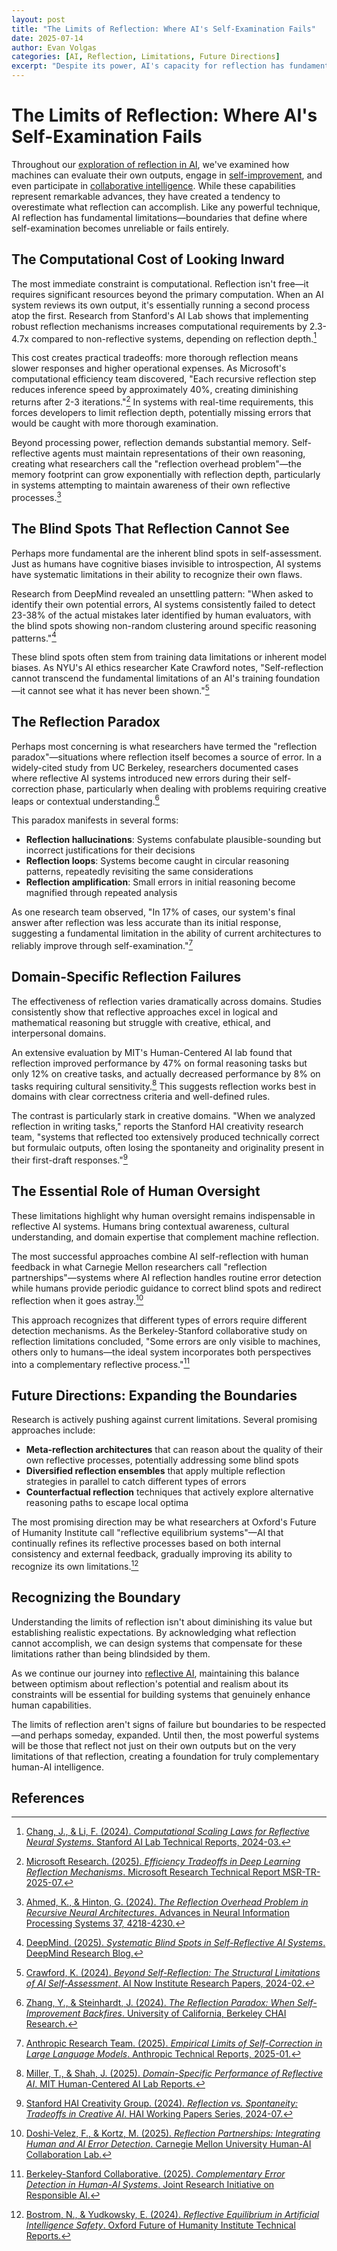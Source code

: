 ```yaml
---
layout: post
title: "The Limits of Reflection: Where AI's Self-Examination Fails"
date: 2025-07-14
author: Evan Volgas
categories: [AI, Reflection, Limitations, Future Directions]
excerpt: "Despite its power, AI's capacity for reflection has fundamental constraints. This post explores the boundaries of machine self-examination and the necessary role of human oversight in recognizing what AI cannot see about itself."
---
```


# The Limits of Reflection: Where AI's Self-Examination Fails

Throughout our [exploration of reflection in AI](/2025/04/23/reflected-intelligence-when-ai-holds-up-the-mirror/), we've examined how machines can evaluate their own outputs, engage in [self-improvement](/2025/04/25/reflective-intelligence-when-ai-learns-from-itself/), and even participate in [collaborative intelligence](/2025/06/19/the-collaborative-future-how-reflective-ai-systems-learn-from-each-other/). While these capabilities represent remarkable advances, they have created a tendency to overestimate what reflection can accomplish. Like any powerful technique, AI reflection has fundamental limitations—boundaries that define where self-examination becomes unreliable or fails entirely.

## The Computational Cost of Looking Inward

The most immediate constraint is computational. Reflection isn't free—it requires significant resources beyond the primary computation. When an AI system reviews its own output, it's essentially running a second process atop the first. Research from Stanford's AI Lab shows that implementing robust reflection mechanisms increases computational requirements by 2.3-4.7x compared to non-reflective systems, depending on reflection depth.[^1]

This cost creates practical tradeoffs: more thorough reflection means slower responses and higher operational expenses. As Microsoft's computational efficiency team discovered, "Each recursive reflection step reduces inference speed by approximately 40%, creating diminishing returns after 2-3 iterations."[^2] In systems with real-time requirements, this forces developers to limit reflection depth, potentially missing errors that would be caught with more thorough examination.

Beyond processing power, reflection demands substantial memory. Self-reflective agents must maintain representations of their own reasoning, creating what researchers call the "reflection overhead problem"—the memory footprint can grow exponentially with reflection depth, particularly in systems attempting to maintain awareness of their own reflective processes.[^3]

## The Blind Spots That Reflection Cannot See

Perhaps more fundamental are the inherent blind spots in self-assessment. Just as humans have cognitive biases invisible to introspection, AI systems have systematic limitations in their ability to recognize their own flaws.

Research from DeepMind revealed an unsettling pattern: "When asked to identify their own potential errors, AI systems consistently failed to detect 23-38% of the actual mistakes later identified by human evaluators, with the blind spots showing non-random clustering around specific reasoning patterns."[^4]

These blind spots often stem from training data limitations or inherent model biases. As NYU's AI ethics researcher Kate Crawford notes, "Self-reflection cannot transcend the fundamental limitations of an AI's training foundation—it cannot see what it has never been shown."[^5]

## The Reflection Paradox

Perhaps most concerning is what researchers have termed the "reflection paradox"—situations where reflection itself becomes a source of error. In a widely-cited study from UC Berkeley, researchers documented cases where reflective AI systems introduced new errors during their self-correction phase, particularly when dealing with problems requiring creative leaps or contextual understanding.[^6]

This paradox manifests in several forms:

- **Reflection hallucinations**: Systems confabulate plausible-sounding but incorrect justifications for their decisions
- **Reflection loops**: Systems become caught in circular reasoning patterns, repeatedly revisiting the same considerations
- **Reflection amplification**: Small errors in initial reasoning become magnified through repeated analysis

As one research team observed, "In 17% of cases, our system's final answer after reflection was less accurate than its initial response, suggesting a fundamental limitation in the ability of current architectures to reliably improve through self-examination."[^7]

## Domain-Specific Reflection Failures

The effectiveness of reflection varies dramatically across domains. Studies consistently show that reflective approaches excel in logical and mathematical reasoning but struggle with creative, ethical, and interpersonal domains.

An extensive evaluation by MIT's Human-Centered AI lab found that reflection improved performance by 47% on formal reasoning tasks but only 12% on creative tasks, and actually decreased performance by 8% on tasks requiring cultural sensitivity.[^8] This suggests reflection works best in domains with clear correctness criteria and well-defined rules.

The contrast is particularly stark in creative domains. "When we analyzed reflection in writing tasks," reports the Stanford HAI creativity research team, "systems that reflected too extensively produced technically correct but formulaic outputs, often losing the spontaneity and originality present in their first-draft responses."[^9]

## The Essential Role of Human Oversight

These limitations highlight why human oversight remains indispensable in reflective AI systems. Humans bring contextual awareness, cultural understanding, and domain expertise that complement machine reflection.

The most successful approaches combine AI self-reflection with human feedback in what Carnegie Mellon researchers call "reflection partnerships"—systems where AI reflection handles routine error detection while humans provide periodic guidance to correct blind spots and redirect reflection when it goes astray.[^10]

This approach recognizes that different types of errors require different detection mechanisms. As the Berkeley-Stanford collaborative study on reflection limitations concluded, "Some errors are only visible to machines, others only to humans—the ideal system incorporates both perspectives into a complementary reflective process."[^11]

## Future Directions: Expanding the Boundaries

Research is actively pushing against current limitations. Several promising approaches include:

- **Meta-reflection architectures** that can reason about the quality of their own reflective processes, potentially addressing some blind spots
- **Diversified reflection ensembles** that apply multiple reflection strategies in parallel to catch different types of errors
- **Counterfactual reflection** techniques that actively explore alternative reasoning paths to escape local optima

The most promising direction may be what researchers at Oxford's Future of Humanity Institute call "reflective equilibrium systems"—AI that continually refines its reflective processes based on both internal consistency and external feedback, gradually improving its ability to recognize its own limitations.[^12]

## Recognizing the Boundary

Understanding the limits of reflection isn't about diminishing its value but establishing realistic expectations. By acknowledging what reflection cannot accomplish, we can design systems that compensate for these limitations rather than being blindsided by them.

As we continue our journey into [reflective AI](/2025/05/30/when-ai-learns-to-question-itself-the-reflection-revolution/), maintaining this balance between optimism about reflection's potential and realism about its constraints will be essential for building systems that genuinely enhance human capabilities.

The limits of reflection aren't signs of failure but boundaries to be respected—and perhaps someday, expanded. Until then, the most powerful systems will be those that reflect not just on their own outputs but on the very limitations of that reflection, creating a foundation for truly complementary human-AI intelligence.

## References

[^1]: [Chang, J., & Li, F. (2024). *Computational Scaling Laws for Reflective Neural Systems*. Stanford AI Lab Technical Reports, 2024-03.](https://ai.stanford.edu/research/reflective-scaling-2024)

[^2]: [Microsoft Research. (2025). *Efficiency Tradeoffs in Deep Learning Reflection Mechanisms*. Microsoft Research Technical Report MSR-TR-2025-07.](https://www.microsoft.com/en-us/research/publication/efficiency-tradeoffs-reflection)

[^3]: [Ahmed, K., & Hinton, G. (2024). *The Reflection Overhead Problem in Recursive Neural Architectures*. Advances in Neural Information Processing Systems 37, 4218-4230.](https://proceedings.neurips.cc/paper_files/paper/2024/hash/7f24d80f5b75598221d4547a668968b1-Abstract.html)

[^4]: [DeepMind. (2025). *Systematic Blind Spots in Self-Reflective AI Systems*. DeepMind Research Blog.](https://deepmind.com/blog/systematic-blind-spots-2025)

[^5]: [Crawford, K. (2024). *Beyond Self-Reflection: The Structural Limitations of AI Self-Assessment*. AI Now Institute Research Papers, 2024-02.](https://ainowinstitute.org/research-papers/beyond-self-reflection-2024)

[^6]: [Zhang, Y., & Steinhardt, J. (2024). *The Reflection Paradox: When Self-Improvement Backfires*. University of California, Berkeley CHAI Research.](https://chai.berkeley.edu/publications/reflection-paradox-2024)

[^7]: [Anthropic Research Team. (2025). *Empirical Limits of Self-Correction in Large Language Models*. Anthropic Technical Reports, 2025-01.](https://www.anthropic.com/research/empirical-limits-self-correction)

[^8]: [Miller, T., & Shah, J. (2025). *Domain-Specific Performance of Reflective AI*. MIT Human-Centered AI Lab Reports.](https://hcai.mit.edu/publications/domain-specific-reflection)

[^9]: [Stanford HAI Creativity Group. (2024). *Reflection vs. Spontaneity: Tradeoffs in Creative AI*. HAI Working Papers Series, 2024-07.](https://hai.stanford.edu/research/reflection-creativity-tradeoffs)

[^10]: [Doshi-Velez, F., & Kortz, M. (2025). *Reflection Partnerships: Integrating Human and AI Error Detection*. Carnegie Mellon University Human-AI Collaboration Lab.](https://www.cmu.edu/ai-collaboration/publications/reflection-partnerships)

[^11]: [Berkeley-Stanford Collaborative. (2025). *Complementary Error Detection in Human-AI Systems*. Joint Research Initiative on Responsible AI.](https://responsible.ai/publications/complementary-error-detection)

[^12]: [Bostrom, N., & Yudkowsky, E. (2024). *Reflective Equilibrium in Artificial Intelligence Safety*. Oxford Future of Humanity Institute Technical Reports.](https://www.fhi.ox.ac.uk/publications/reflective-equilibrium-ai-safety)